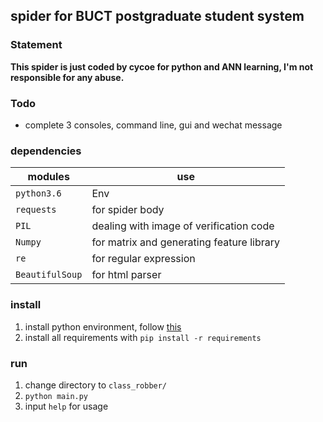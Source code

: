 ## spider for BUCT postgraduate student system

### Statement
**This spider is just coded by cycoe for python and ANN learning, I'm not responsible for any abuse.**

### Todo
- complete 3 consoles, command line, gui and wechat message

### dependencies
| modules | use |
|---------|-----|
| `python3.6` | Env |
| `requests` | for spider body |
| `PIL` | dealing with image of verification code |
| `Numpy` | for matrix and generating feature library |
| `re` | for regular expression |
| `BeautifulSoup` | for html parser |

### install
1. install python environment, follow [this](https://www.python.org)
2. install all requirements with `pip install -r requirements`

### run
1. change directory to `class_robber/`
2. `python main.py`
3. input `help` for usage


